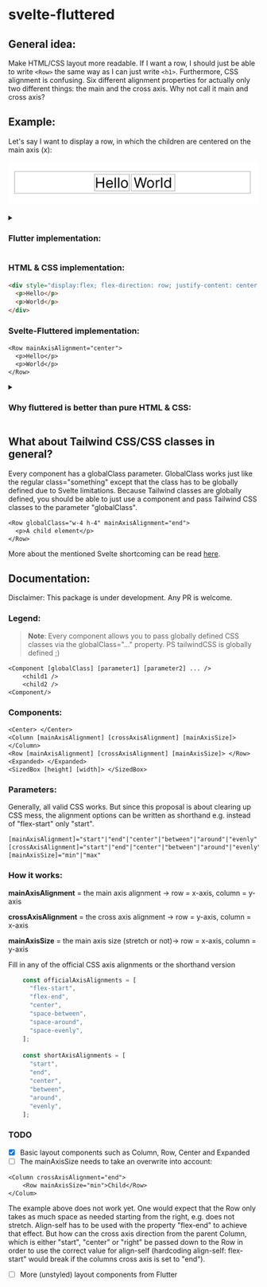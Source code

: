 # svelte-fluttered

## General idea:
Make HTML/CSS layout more readable. If I want a row, I should just be able to write `<Row>` the same way as I can just write `<h1>`. Furthermore, CSS alignment is confusing. Six different alignment properties for actually only two different things: the main and the cross axis. Why not call it main and cross axis?  

## Example:
Let's say I want to display a row, in which the children are centered on the main axis (x): 

![](https://github.com/samuelstroschein/svelte-fluttered/blob/main/row_example.png?raw=true)

<details>
<summary><h3>Flutter implementation:</h3></summary>
<p>
    
```dart
Row(mainAxisAlignment: MainAxisAlignment.center, 
    children: [
        Text('Hello'),
        Text('World'),
    ])
```
Besides the brackets, it is clear what I can expect. A row, whose main axis is centered and which has two children.

</p>
</details>

### HTML & CSS implementation:
```html
<div style="display:flex; flex-direction: row; justify-content: center;">
  <p>Hello</p>
  <p>World</p>
</div>
```

### Svelte-Fluttered implementation:
```svelte
<Row mainAxisAlignment="center">
  <p>Hello</p>
  <p>World</p>
</Row>
```

<details>
<summary><h3>Why fluttered is better than pure HTML & CSS:</h3></summary>
    
If you read the fluttered implementation, it is clear what you can expect: A row with two `<p>` children which are centered along the main axis (x-axis) of the row. Looking at the CSS implementation, the first problem araises with the second character: Why is everything a div? HTML has meaningful tags such as a `<p>`. I have to look into the CSS (whether inline or not) to understand that the following div is displayed as a row. Furthermore,  "justify-content", "justify-items", "justify-self", "align-content", "align-items", "place-content", "place-items" and "place-items". Which CSS property is the correct one? I have no clue. Telling by the memes, I am not alone. 

</details>
    
## What about Tailwind CSS/CSS classes in general?  
Every component has a globalClass parameter. GlobalClass works just like the regular class="something" except that the class has to be globally defined due to Svelte limitations. Because Tailwind classes are globally defined, you should be able to just use a component and pass Tailwind CSS classes to the parameter "globalClass". 
```svelte
<Row globalClass="w-4 h-4" mainAxisAlignment="end">
  <p>A child element</p>
</Row>
```
More about the mentioned Svelte shortcoming can be read [here](https://github.com/sveltejs/svelte/issues/2870). 

## Documentation:  
Disclaimer: This package is under development. Any PR is welcome.

### Legend: 

> **Note**: Every component allows you to pass globally defined CSS classes via the globalClass="..." property. PS tailwindCSS is globally defined ;)

```svelte
<Component [globalClass] [parameter1] [parameter2] ... />
    <child1 />
    <child2 />
<Component/>  
```

### Components:  
```svelte
<Center> </Center>
<Column [mainAxisAlignment] [crossAxisAlignment] [mainAxisSize]> </Column>  
<Row [mainAxisAlignment] [crossAxisAlignment] [mainAxisSize]> </Row>  
<Expanded> </Expanded>
<SizedBox [height] [width]> </SizedBox>  
```

### Parameters:
Generally, all valid CSS works. But since this proposal is about clearing up CSS mess, the alignment options can be written as shorthand e.g. instead of "flex-start" only "start".  

```svelte
[mainAxisAlignment]="start"|"end"|"center"|"between"|"around"|"evenly"  
[crossAxisAlignment]="start"|"end"|"center"|"between"|"around"|"evenly"
[mainAxisSize]="min"|"max"
```

### How it works:

**mainAxisAlignment** \= the main axis alignment -> row = x-axis, column = y-axis

**crossAxisAlignment** \= the cross axis alignment -> row = y-axis, column = x-axis

**mainAxisSize** \= the main axis size (stretch or not)-> row = x-axis, column = y-axis

Fill in any of the official CSS axis alignments or the shorthand version

```javascript
    const officialAxisAlignments = [
      "flex-start",
      "flex-end",
      "center",
      "space-between",
      "space-around",
      "space-evenly",
    ];
  
    const shortAxisAlignments = [
      "start",
      "end",
      "center",
      "between",
      "around",
      "evenly",
    ];
```

### TODO

- [x] Basic layout components such as Column, Row, Center and Expanded
- [ ] The mainAxisSize needs to take an overwrite into account:
```svelte
<Column crossAxisAlignment="end">
    <Row mainAxisSize="min">Child</Row>
</Colum>
```
The example above does not work yet. One would expect that the Row only takes as much space as needed starting from the right, e.g. does not stretch. Align-self has to be used with the property "flex-end" to achieve that effect. But how can the cross axis direction from the parent Column, which is either "start", "center" or "right" be passed down to the Row in order to use the correct value for align-self (hardcoding align-self: flex-start" would break if the columns cross axis is set to "end").
- [ ] More (unstyled) layout components from Flutter
